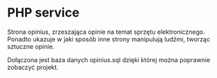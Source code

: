# PHP service

Strona opinius, zrzeszająca opinie na temat sprzętu elektronicznego. Ponadto ukazuje w jaki sposób inne strony manipulują ludźmi, tworząc sztuczne opinie.

Dołączona jest baza danych opinius.sql dzięki której można poprawnie zobaczyć projekt.
